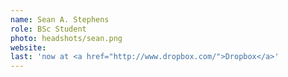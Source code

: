 ```yaml
---
name: Sean A. Stephens
role: BSc Student
photo: headshots/sean.png
website:
last: 'now at <a href="http://www.dropbox.com/">Dropbox</a>'
---
```

